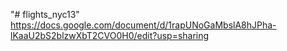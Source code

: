 "# flights_nyc13" 
https://docs.google.com/document/d/1rapUNoGaMbslA8hJPha-lKaaU2bS2blzwXbT2CVO0H0/edit?usp=sharing
